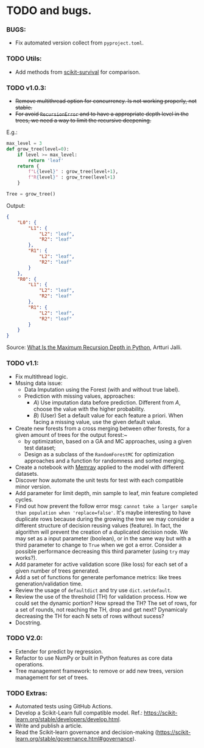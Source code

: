 # TODO and bugs.

### BUGS:
- Fix automated version collect from `pyproject.toml`.

### TODO Utils:

- Add methods from [scikit-survival](https://scikit-survival.readthedocs.io/en/stable/user_guide/random-survival-forest.html) for comparison.


### TODO v1.0.3:

- ~~Remove multithread option for concurrency. Is not working properly, not stable.~~
- ~~For avoid `RecursionError` and to have a appropriate depth level in the trees, we need a way to limit the recursive deepening.~~

E.g.:
```python
max_level = 3
def grow_tree(level=0):
    if level >= max_level:
        return 'leaf'
    return {
        f"L{level}" : grow_tree(level+1),
        f"R{level}" : grow_tree(level+1)
    }

Tree = grow_tree()
```
Output:
```json
{
    "L0": {
        "L1": {
            "L2": "leaf",
            "R2": "leaf"
        },
        "R1": {
            "L2": "leaf",
            "R2": "leaf"
        }
    },
    "R0": {
        "L1": {
            "L2": "leaf",
            "R2": "leaf"
        },
        "R1": {
            "L2": "leaf",
            "R2": "leaf"
        }
    }
}
```


Source: [What Is the Maximum Recursion Depth in Python](https://www.codingem.com/python-maximum-recursion-depth/), Artturi Jalli.

### TODO v1.1:

- Fix multithread logic.
- Mssing data issue:
    - Data Imputation using the Forest (with and without true label).
    - Prediction with missing values, approaches:
        - *A*) Use imputation data before prediction. Different from *A*, choose the value with the higher probability.
        - *B*) (User) Set a default value for each feature a priori. When facing a missing value, use the given default value.
- Create new forests from a cross merging between other forests, for a given amount of trees for the output forest:~
    - by optimization, based on a GA and MC approaches, using a given test dataset;
    - Design as a subclass of the `RandomForestMC` for optimization approaches and a function for randomness and sorted merging.
- Create a notebook with [Memray](https://github.com/bloomberg/memray) applied to the model with different datasets.
- Discover how automate the unit tests for test with each compatible minor version.
- Add parameter for limit depth, min sample to leaf, min feature completed cycles.
- Find out how prevent the follow error msg: `cannot take a larger sample than population when 'replace=false'`. It's maybe interesting to have duplicate rows because during the growing the tree we may consider a different structure of decision reusing values (feature). In fact, the algorithm will prevent the creation of a duplicated decision node. We may set as a input parameter (boolean), or in the same way but with a third parameter to change to `True` when we got a error. Consider a possible performance decreasing this third parameter (using `try` may works?).
- Add parameter for active validation score (like loss) for each set of a given number of trees generated.
- Add a set of functions for generate perfomance metrics: like trees generation/validation time.
- Review the usage of `defaultdict` and try use `dict.setdefault`.
- Review the use of the threshold (TH) for validation process. How we could set the dynamic portion? How spread the TH? The set of rows, for a set of rounds, not reaching the TH, drop and get next? Dynamicaly decreasing the TH for each N sets of rows without sucess?
- Docstring.

### TODO V2.0:

- Extender for predict by regression.
- Refactor to use NumPy or built in Python features as core data operations.
- Tree management framework: to remove or add new trees, version management for set of trees.

### TODO Extras:
- Automated tests using GitHub Actions.
- Develop a Scikit-Learn full compatible model. Ref.: <https://scikit-learn.org/stable/developers/develop.html>.
- Write and publish a article.
- Read the Scikit-learn governance and decision-making (https://scikit-learn.org/stable/governance.html#governance).
